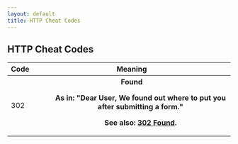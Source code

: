 ```yaml
---
layout: default
title: HTTP Cheat Codes
---
```

## HTTP Cheat Codes

<table>
    <thead>
        <tr>
            <th>Code</th>
            <th>Meaning</th>
        </tr>
    </thead>
    <tbody>
        <tr>
            <td>302</td>
            <th>
                <dl>
                    <dt>Found</dt>
                    <dd>
                        <p>
                            As in: "Dear User, We found out where to put you
                            after submitting a form."
                        </p>
                        <p>
                            See also: <a href="http://302found.tumblr.com/">302
                            Found</a>.
                        </p>
                    </dd>
                </dl>
            </th>
        </tr>
    </tbody>
</table>
